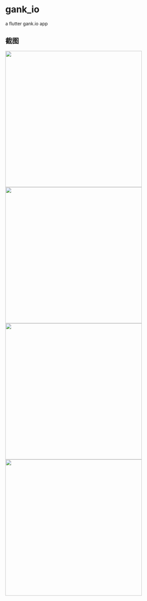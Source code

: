 # gank_io

a flutter gank.io app

## 截图

<img src="https://github.com/txy199292/gank_io/raw/master/screenshot/Screenshot_1539675517.png" width="426px"/>
<img src="https://github.com/txy199292/gank_io/raw/master/screenshot/Screenshot_1539675604.png" width="426px"/>
<img src="https://github.com/txy199292/gank_io/raw/master/screenshot/Screenshot_1539675631.png" width="426px"/>
<img src="https://github.com/txy199292/gank_io/raw/master/screenshot/Screenshot_1539675636.png" width="426px"/>

